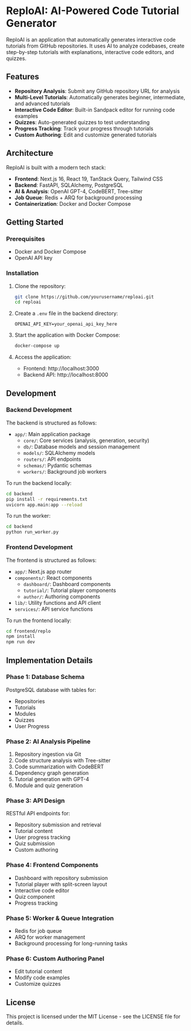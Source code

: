 # ReploAI: AI-Powered Code Tutorial Generator

ReploAI is an application that automatically generates interactive code tutorials from GitHub repositories. It uses AI to analyze codebases, create step-by-step tutorials with explanations, interactive code editors, and quizzes.

## Features

- **Repository Analysis**: Submit any GitHub repository URL for analysis
- **Multi-Level Tutorials**: Automatically generates beginner, intermediate, and advanced tutorials
- **Interactive Code Editor**: Built-in Sandpack editor for running code examples
- **Quizzes**: Auto-generated quizzes to test understanding
- **Progress Tracking**: Track your progress through tutorials
- **Custom Authoring**: Edit and customize generated tutorials

## Architecture

ReploAI is built with a modern tech stack:

- **Frontend**: Next.js 16, React 19, TanStack Query, Tailwind CSS
- **Backend**: FastAPI, SQLAlchemy, PostgreSQL
- **AI & Analysis**: OpenAI GPT-4, CodeBERT, Tree-sitter
- **Job Queue**: Redis + ARQ for background processing
- **Containerization**: Docker and Docker Compose

## Getting Started

### Prerequisites

- Docker and Docker Compose
- OpenAI API key

### Installation

1. Clone the repository:
   ```bash
   git clone https://github.com/yourusername/reploai.git
   cd reploai
   ```

2. Create a `.env` file in the backend directory:
   ```
   OPENAI_API_KEY=your_openai_api_key_here
   ```

3. Start the application with Docker Compose:
   ```bash
   docker-compose up
   ```

4. Access the application:
   - Frontend: http://localhost:3000
   - Backend API: http://localhost:8000

## Development

### Backend Development

The backend is structured as follows:

- `app/`: Main application package
  - `core/`: Core services (analysis, generation, security)
  - `db/`: Database models and session management
  - `models/`: SQLAlchemy models
  - `routers/`: API endpoints
  - `schemas/`: Pydantic schemas
  - `workers/`: Background job workers

To run the backend locally:

```bash
cd backend
pip install -r requirements.txt
uvicorn app.main:app --reload
```

To run the worker:

```bash
cd backend
python run_worker.py
```

### Frontend Development

The frontend is structured as follows:

- `app/`: Next.js app router
- `components/`: React components
  - `dashboard/`: Dashboard components
  - `tutorial/`: Tutorial player components
  - `author/`: Authoring components
- `lib/`: Utility functions and API client
- `services/`: API service functions

To run the frontend locally:

```bash
cd frontend/replo
npm install
npm run dev
```

## Implementation Details

### Phase 1: Database Schema

PostgreSQL database with tables for:
- Repositories
- Tutorials
- Modules
- Quizzes
- User Progress

### Phase 2: AI Analysis Pipeline

1. Repository ingestion via Git
2. Code structure analysis with Tree-sitter
3. Code summarization with CodeBERT
4. Dependency graph generation
5. Tutorial generation with GPT-4
6. Module and quiz generation

### Phase 3: API Design

RESTful API endpoints for:
- Repository submission and retrieval
- Tutorial content
- User progress tracking
- Quiz submission
- Custom authoring

### Phase 4: Frontend Components

- Dashboard with repository submission
- Tutorial player with split-screen layout
- Interactive code editor
- Quiz component
- Progress tracking

### Phase 5: Worker & Queue Integration

- Redis for job queue
- ARQ for worker management
- Background processing for long-running tasks

### Phase 6: Custom Authoring Panel

- Edit tutorial content
- Modify code examples
- Customize quizzes

## License

This project is licensed under the MIT License - see the LICENSE file for details.
